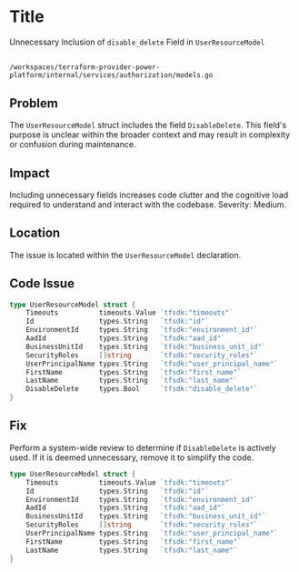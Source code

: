 # Title
Unnecessary Inclusion of `disable_delete` Field in `UserResourceModel`

##

`/workspaces/terraform-provider-power-platform/internal/services/authorization/models.go`

## Problem

The `UserResourceModel` struct includes the field `DisableDelete`. This field's purpose is unclear within the broader context and may result in complexity or confusion during maintenance.

## Impact

Including unnecessary fields increases code clutter and the cognitive load required to understand and interact with the codebase. Severity: Medium.

## Location

The issue is located within the `UserResourceModel` declaration.

## Code Issue

```go
type UserResourceModel struct {
	Timeouts          timeouts.Value `tfsdk:"timeouts"`
	Id                types.String   `tfsdk:"id"`
	EnvironmentId     types.String   `tfsdk:"environment_id"`
	AadId             types.String   `tfsdk:"aad_id"`
	BusinessUnitId    types.String   `tfsdk:"business_unit_id"`
	SecurityRoles     []string       `tfsdk:"security_roles"`
	UserPrincipalName types.String   `tfsdk:"user_principal_name"`
	FirstName         types.String   `tfsdk:"first_name"`
	LastName          types.String   `tfsdk:"last_name"`
	DisableDelete     types.Bool     `tfsdk:"disable_delete"`
}
```

## Fix

Perform a system-wide review to determine if `DisableDelete` is actively used. If it is deemed unnecessary, remove it to simplify the code.

```go
type UserResourceModel struct {
	Timeouts          timeouts.Value `tfsdk:"timeouts"`
	Id                types.String   `tfsdk:"id"`
	EnvironmentId     types.String   `tfsdk:"environment_id"`
	AadId             types.String   `tfsdk:"aad_id"`
	BusinessUnitId    types.String   `tfsdk:"business_unit_id"`
	SecurityRoles     []string       `tfsdk:"security_roles"`
	UserPrincipalName types.String   `tfsdk:"user_principal_name"`
	FirstName         types.String   `tfsdk:"first_name"`
	LastName          types.String   `tfsdk:"last_name"`
}
```